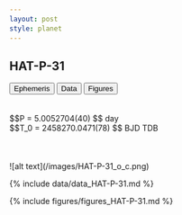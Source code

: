 ```yaml
---
layout: post
style: planet
---
```

<script src="../js/planets.js"></script>

## HAT-P-31

<!-- Tab links -->
<div class="tab">
<button class="tablinks" onclick="openCity(event, 'Ephemeris')">Ephemeris</button>
<button class="tablinks" onclick="openCity(event, 'Data')">Data</button>
<button class="tablinks" onclick="openCity(event, 'Figures')">Figures</button>
</div>

<!-- Tab content -->
<div id="Ephemeris" class="tabcontent" markdown="1">
<br/><br/>
$$P = 5.0052704(40) $$ day <br/>
$$T_0 = 2458270.0471(78) $$ BJD TDB
<br/><br/>
<br/><br/>
![alt text](/images/HAT-P-31_o_c.png)
</div>


<div id="Data" class="tabcontent" markdown="1">

{% include data/data_HAT-P-31.md %}

</div>

<div id="Figures" class="tabcontent" markdown="1">
{% include figures/figures_HAT-P-31.md %}
</div>


<script src="../js/tabs.js"></script>


